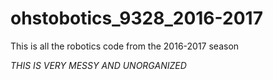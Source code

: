 # ohstobotics_9328_2016-2017
This is all the robotics code from the 2016-2017 season

*THIS IS VERY MESSY AND UNORGANIZED*

